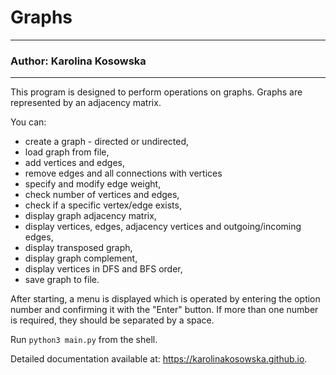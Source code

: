 # Graphs
***
### Author: Karolina Kosowska
***
This program is designed to perform operations on graphs.
Graphs are represented by an adjacency matrix.

You can:
- create a graph - directed or undirected, 
- load graph from file,
- add vertices and edges, 
- remove edges and all connections with vertices
- specify and modify edge weight,
- check number of vertices and edges, 
- check if a specific vertex/edge exists,
- display graph adjacency matrix,
- display vertices, edges, adjacency vertices and outgoing/incoming edges,
- display transposed graph,
- display graph complement,
- display vertices in DFS and BFS order,
- save graph to file.

After starting, a menu is displayed which is operated by entering the option number and confirming it with the "Enter" button.
If more than one number is required, they should be separated by a space.

Run `python3 main.py` from the shell.

Detailed documentation available at: https://karolinakosowska.github.io.



